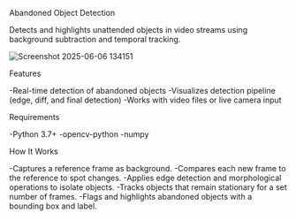 Abandoned Object Detection


Detects and highlights unattended objects in video streams using background subtraction and temporal tracking.




![Screenshot 2025-06-06 134151](https://github.com/user-attachments/assets/3b8f28c2-b730-461b-9eba-07da93fec2ef)

Features

-Real-time detection of abandoned objects
-Visualizes detection pipeline (edge, diff, and final detection)
-Works with video files or live camera input

Requirements

-Python 3.7+
-opencv-python
-numpy

How It Works

-Captures a reference frame as background.
-Compares each new frame to the reference to spot changes.
-Applies edge detection and morphological operations to isolate objects.
-Tracks objects that remain stationary for a set number of frames.
-Flags and highlights abandoned objects with a bounding box and label.



